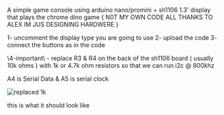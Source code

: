 A simple game console using arduino nano/promini + sh1106 1.3' display that plays the chrome dino game { N0T MY OWN CODE ALL THANKS TO ALEX IM JUS DESIGNING HARDWERE }

1- uncomment the display type you are going to use 
2- upload the code 
3- connect the buttons as in the code 

\\4-important\\ - replace R3 & R4 on the back of the sh1106 board ( usually 10k ohms ) with 1k or 4.7k ohm resistors so that we can run i2c @ 800khz 

A4 is Serial Data & A5 is serial clock 


![replaced 1k](https://github.com/user-attachments/assets/4f09bd53-aaf2-4c2a-9cfd-5bd6f58aee31)

this is what it should look like 


